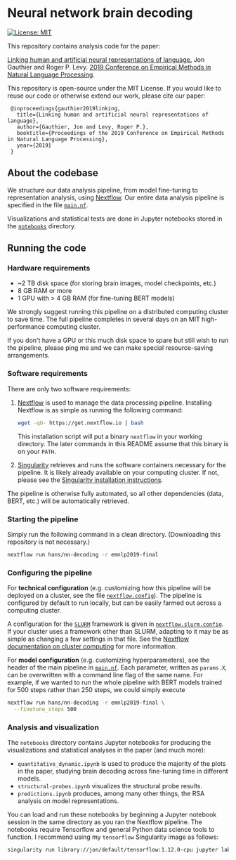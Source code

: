 # Neural network brain decoding

[![License: MIT](https://img.shields.io/badge/License-MIT-yellow.svg)](https://opensource.org/licenses/MIT)

This repository contains analysis code for the paper:

[Linking human and artificial neural representations of language.][3]
Jon Gauthier and Roger P. Levy.
[2019 Conference on Empirical Methods in Natural Language Processing][2].

This repository is open-source under the MIT License. If you would like to
reuse our code or otherwise extend our work, please cite our paper:

     @inproceedings{gauthier2019linking,
       title={Linking human and artificial neural representations of language},
       author={Gauthier, Jon and Levy, Roger P.},
       booktitle={Proceedings of the 2019 Conference on Empirical Methods in Natural Language Processing},
       year={2019}
     }

## About the codebase

We structure our data analysis pipeline, from model fine-tuning to
representation analysis, using [Nextflow][4]. Our entire data analysis pipeline
is specified in the file [`main.nf`](main.nf).

Visualizations and statistical tests are done in Jupyter notebooks stored in
the [`notebooks`](notebooks) directory.

## Running the code

### Hardware requirements

- ~2 TB disk space (for storing brain images, model checkpoints, etc.)
- 8 GB RAM or more
- 1 GPU with > 4 GB RAM (for fine-tuning BERT models)

We strongly suggest running this pipeline on a distributed computing cluster to
save time. The full pipeline completes in several days on an MIT
high-performance computing cluster.

If you don't have a GPU or this much disk space to spare but still wish to run
the pipeline, please ping me and we can make special resource-saving
arrangements.

### Software requirements

There are only two software requirements:

1. [Nextflow][4] is used to manage the data processing pipeline. Installing
   Nextflow is as simple as running the following command:

   ```bash
   wget -qO- https://get.nextflow.io | bash
   ```

   This installation script will put a binary `nextflow` in your working
   directory. The later commands in this README assume that this binary is on
   your `PATH`.
2. [Singularity][5] retrieves and runs the software containers necessary for
   the pipeline. It is likely already available on your computing cluster. If
   not, please see the [Singularity installation instructions][6].

The pipeline is otherwise fully automated, so all other dependencies
(data, BERT, etc.) will be automatically retrieved.

### Starting the pipeline

Simply run the following command in a clean directory.
(Downloading this repository is not necessary.)

```bash
nextflow run hans/nn-decoding -r emnlp2019-final
```

### Configuring the pipeline

For **technical configuration** (e.g. customizing how this pipeline will be
deployed on a cluster, see the file [`nextflow.config`](nextflow.config)). The
pipeline is configured by default to run locally, but can be easily farmed out
across a computing cluster.

A configuration for the [`SLURM`][6] framework is given in
[`nextflow.slurm.config`](nextflow.slurm.config). If your cluster uses a
framework other than SLURM, adapting to it may be as simple as changing a few
settings in that file. See the [Nextflow documentation on cluster computing][7]
for more information.

For **model configuration** (e.g. customizing hyperparameters), see the header
of the main pipeline in [`main.nf`](main.nf). Each parameter, written as `params.X`,
can be overwritten with a command line flag of the same name. For example, if
we wanted to run the whole pipeline with BERT models trained for 500 steps
rather than 250 steps, we could simply execute

```bash
nextflow run hans/nn-decoding -r emnlp2019-final \
  --finetune_steps 500
```

### Analysis and visualization

The `notebooks` directory contains Jupyter notebooks for producing the
visualizations and statistical analyses in the paper (and much more):

- `quantitative_dynamic.ipynb` is used to produce the majority of the plots in
  the paper, studying brain decoding across fine-tuning time in different
  models.
- `structural-probes.ipynb` visualizes the structural probe results.
- `predictions.ipynb` produces, among many other things, the RSA analysis on
  model representations.

You can load and run these notebooks by beginning a Jupyter notebook session in
the same directory as you ran the Nextflow pipeline. The notebooks require
Tensorflow and general Python data science tools to function. I recommend using
my `tensorflow` Singularity image as follows:

```bash
singularity run library://jon/default/tensorflow:1.12.0-cpu jupyter lab
```


[1]: https://doi.org/10.1038/s41467-018-03068-4
[2]: https://www.emnlp-ijcnlp2019.org
[3]: TODO
[4]: https://www.nextflow.io
[5]: https://sylabs.io/singularity/
[6]: https://slurm.schedmd.com/overview.html
[7]: https://www.nextflow.io/docs/latest/executor.html
